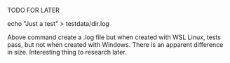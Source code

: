 TODO FOR LATER

echo "Just a test" > testdata/dir.log

Above command create a .log file but when created with WSL Linux, tests pass, but not when created with Windows. There is an apparent difference in size. Interesting thing to research later.